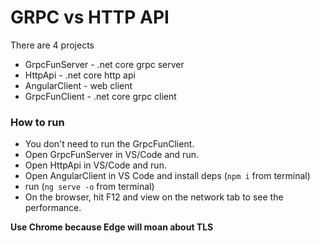 # GRPC vs HTTP API

There are 4 projects
- GrpcFunServer - .net core grpc server
- HttpApi - .net core http api
- AngularClient - web client
- GrpcFunClient - .net core grpc client

### How to run

- You don't need to run the GrpcFunClient.
- Open GrpcFunServer in VS/Code and run.
- Open HttpApi in VS/Code and run.
- Open AngularClient in VS Code and install deps (`npm i` from terminal)
- run (`ng serve -o` from terminal)
- On the browser, hit F12 and view on the network tab to see the performance.

**Use Chrome because Edge will moan about TLS**
